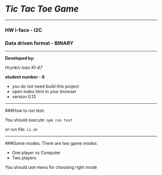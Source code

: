 # *Tic Tac Toe Game*

---

### HW i-face - I2C

### Data driven format - BINARY


---
**Developed by:**

*Hrynkiv Ivan KI-47*


**student number - 6**

 - you do not need build this project
 - open index.html in your browser
 - version 0.13

___

###How to run test:

You should execute:
`npm run test`

or run file:
`ci.sh`

___
###Game modes:
There are two game modes:
 - One player vs Computer
 - Two players

You should use menu for choosing right mode